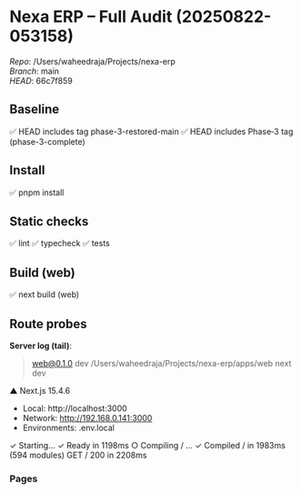 # Nexa ERP – Full Audit (20250822-053158)
_Repo_: /Users/waheedraja/Projects/nexa-erp  
_Branch_: main  
_HEAD_: 66c7f859

## Baseline
✅ HEAD includes tag phase-3-restored-main
✅ HEAD includes Phase‑3 tag (phase-3-complete)

## Install
✅ pnpm install

## Static checks
✅ lint
✅ typecheck
✅ tests

## Build (web)
✅ next build (web)

## Route probes

**Server log (tail)**:

> web@0.1.0 dev /Users/waheedraja/Projects/nexa-erp/apps/web
> next dev

   ▲ Next.js 15.4.6
   - Local:        http://localhost:3000
   - Network:      http://192.168.0.141:3000
   - Environments: .env.local

 ✓ Starting...
 ✓ Ready in 1198ms
 ○ Compiling / ...
 ✓ Compiled / in 1983ms (594 modules)
 GET / 200 in 2208ms

### Pages
